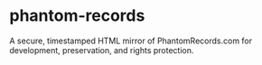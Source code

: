 # phantom-records
A secure, timestamped HTML mirror of PhantomRecords.com for development, preservation, and rights protection.
